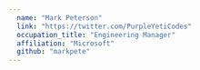 ```yaml
---
  name: "Mark Peterson"
  link: "https://twitter.com/PurpleYetiCodes"
  occupation_title: "Engineering Manager"
  affiliation: "Microsoft"
  github: "markpete"
---
```

